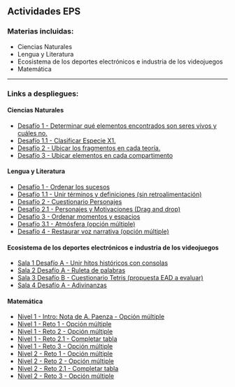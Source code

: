 ## Actividades EPS
### Materias incluidas:
- Ciencias Naturales
- Lengua y Literatura
- Ecosistema de los deportes electrónicos e industria de los videojuegos
- Matemática

---
### Links a despliegues:
#### Ciencias Naturales
- [Desafío 1 - Determinar qué elementos encontrados son seres vivos y cuáles no.](https://eduadistancia.github.io/EPS/CienciasNaturales/Desafio1)
- [Desafío 1.1 - Clasificar Especie X1.](https://eduadistancia.github.io/EPS/CienciasNaturales/Desafio1-1)
- [Desafío 2 - Ubicar los fragmentos en cada teoría.](https://eduadistancia.github.io/EPS/CienciasNaturales/Desafio2)
- [Desafío 3 - Ubicar elementos en cada compartimento](https://eduadistancia.github.io/EPS/CienciasNaturales/Desafio3)

#### Lengua y Literatura
- [Desafío 1 - Ordenar los sucesos](https://eduadistancia.github.io/EPS/LenguaLiteratura/Desafio1)
- [Desafío 1.1 - Unir términos y definiciones (sin retroalimentación)](https://eduadistancia.github.io/EPS/LenguaLiteratura/Desafio1-1)
- [Desafío 2 - Cuestionario Personajes](https://eduadistancia.github.io/EPS/LenguaLiteratura/Desafio2)
- [Desafío 2.1 - Personajes y Motivaciones (Drag and drop)](https://eduadistancia.github.io/EPS/LenguaLiteratura/Desafio2-1)
- [Desafío 3 - Ordenar momentos y espacios](https://eduadistancia.github.io/EPS/LenguaLiteratura/Desafio3)
- [Desafío 3.1 - Atmósfera (opción múltiple)](https://eduadistancia.github.io/EPS/LenguaLiteratura/Desafio3-1)
- [Desafío 4 - Restaurar voz narrativa (opción múltiple)](https://eduadistancia.github.io/EPS/LenguaLiteratura/Desafio4)

#### Ecosistema de los deportes electrónicos e industria de los videojuegos
- [Sala 1 Desafío A - Unir hitos históricos con consolas](https://eduadistancia.github.io/EPS/DeportesElectronicos/Sala1DA)
- [Sala 2 Desafío A - Ruleta de palabras](https://eduadistancia.github.io/EPS/DeportesElectronicos/Sala2DA)
- [Sala 3 Desafío B - Cuestionario Tetris (propuesta EAD a evaluar)](https://eduadistancia.github.io/EPS/DeportesElectronicos/Sala3DB)
- [Sala 4 Desafío A - Adivinanzas](https://eduadistancia.github.io/EPS/DeportesElectronicos/Sala4DA)

#### Matemática
- [Nivel 1 - Intro: Nota de A. Paenza - Opción múltiple](https://eduadistancia.github.io/EPS/Matematica/Nivel1Desafio0)
- [Nivel 1 - Reto 1 - Opción múltiple](https://eduadistancia.github.io/EPS/Matematica/Nivel1Desafio1)
- [Nivel 1 - Reto 2 - Opción múltiple](https://eduadistancia.github.io/EPS/Matematica/Nivel1Desafio2)
- [Nivel 1 - Reto 2.1 - Completar tabla](https://eduadistancia.github.io/EPS/Matematica/Nivel1Desafio2-1)
- [Nivel 1 - Reto 3 - Opción múltiple](https://eduadistancia.github.io/EPS/Matematica/Nivel1Desafio3)
- [Nivel 2 - Reto 1 - Opción múltiple](https://eduadistancia.github.io/EPS/Matematica/Nivel2Reto1)
- [Nivel 2 - Reto 2 - Opción múltiple](https://eduadistancia.github.io/EPS/Matematica/Nivel2Reto2)
- [Nivel 2 - Reto 2.1 - Completar tabla](https://eduadistancia.github.io/EPS/Matematica/Nivel2Reto2-1)
- [Nivel 2 - Reto 3 - Opción múltiple](https://eduadistancia.github.io/EPS/Matematica/Nivel2Reto3)